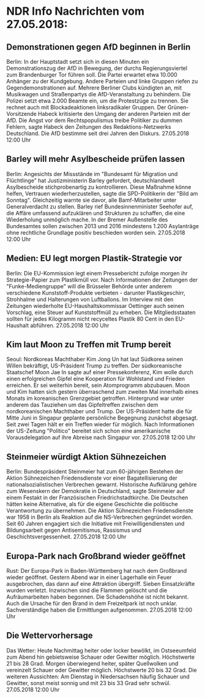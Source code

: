 # NDR Info Nachrichten vom 27.05.2018:


## Demonstrationen gegen AfD beginnen in Berlin
Berlin: In der Hauptstadt setzt sich in diesen Minuten ein Demonstrationszug der AfD in Bewegung, der durchs Regierungsviertel zum Brandenburger Tor führen soll. Die Partei erwartet etwa 10.000 Anhänger zu der Kundgebung. Andere Parteien und linke Gruppen riefen zu Gegendemonstrationen auf. Mehrere Berliner Clubs kündigten an, mit Musikwagen und Straßenpartys die AfD-Veranstaltung zu behindern. Die Polizei setzt etwa 2.000 Beamte ein, um die Protestzüge zu trennen. Sie rechnet auch mit Blockadeaktionen linksradikaler Gruppen. Der Grünen-Vorsitzende Habeck kritisierte den Umgang der anderen Parteien mit der AfD. Die Angst vor dem Rechtspopulismus treibe Politiker zu dummen Fehlern, sagte Habeck den Zeitungen des Redaktions-Netzwerks Deutschland. Die AfD bestimme seit drei Jahren den Diskurs. 27.05.2018 12:00 Uhr 

## Barley will mehr Asylbescheide prüfen lassen
Berlin: Angesichts der Missstände im "Bundesamt für Migration und Flüchtlinge" hat Justizministerin Barley gefordert, deutschlandweit Asylbescheide stichprobenartig zu kontrollieren. Diese Maßnahme könne helfen, Vertrauen wiederherzustellen, sagte die SPD-Politikerin der "Bild am Sonntag". Gleichzeitig warnte sie davor, alle Bamf-Mitarbeiter unter Generalverdacht zu stellen. Barley rief Bundesinnenminister Seehofer auf, die Affäre umfassend aufzuklären und Strukturen zu schaffen, die eine Wiederholung unmöglich mache. In der Bremer Außenstelle des Bundesamtes sollen zwischen 2013 und 2016 mindestens 1.200 Asylanträge ohne rechtliche Grundlage positiv beschieden worden sein. 27.05.2018 12:00 Uhr 

## Medien: EU legt morgen Plastik-Strategie vor
Berlin: Die EU-Kommission legt einem Pressebericht zufolge morgen ihr Strategie-Papier zum Plastikmüll vor. Nach Informationen der Zeitungen der "Funke-Mediengruppe" will die Brüsseler Behörde unter anderem verschiedene Kunststoff-Produkte verbieten - darunter Plastikgeschirr, Strohhalme und Halterungen von Luftballons. Im Interview mit den Zeitungen wiederholte EU-Haushaltskommissar Oettinger auch seinen Vorschlag, eine Steuer auf Kunststoffmüll zu erheben. Die Mitgliedsstaaten sollten für jedes Kilogramm nicht recyceltes Plastik 80 Cent in den EU-Haushalt abführen. 27.05.2018 12:00 Uhr 

## Kim laut Moon zu Treffen mit Trump bereit
Seoul: Nordkoreas Machthaber Kim Jong Un hat laut Südkorea seinen Willen bekräftigt, US-Präsident Trump zu treffen. Der südkoreanische Staatschef Moon Jae In sagte auf einer Pressekonferenz, Kim wolle durch einen erfolgreichen Gipfel eine Kooperation für Wohlstand und Frieden erreichen. Er sei weiterhin bereit, sein Atomprogramm abzubauen. Moon und Kim hatten sich gestern überraschend zum zweiten Mal innerhalb eines Monats im koreanischen Grenzgebiet getroffen. Hintergrund war unter anderem das Tauziehen um das Gipfeltreffen zwischen dem nordkoreanischen Machthaber und Trump. Der US-Präsident hatte die für Mitte Juni in Singapur geplante persönliche Begegnung zunächst abgesagt. Seit zwei Tagen hält er ein Treffen wieder für möglich. Nach Informationen der US-Zeitung "Politico" bereitet sich schon eine amerikanische Vorausdelegation auf ihre Abreise nach Singapur vor. 27.05.2018 12:00 Uhr 

## Steinmeier würdigt Aktion Sühnezeichen
Berlin: Bundespräsident Steinmeier hat zum 60-jährigen Bestehen der Aktion Sühnezeichen Friedensdienste vor einer Bagatellisierung der nationalsozialistischen Verbrechen gewarnt. Historische Aufklärung gehöre zum Wesenskern der Demokratie in Deutschland, sagte Steinmeier auf einem Festakt in der Französischen Friedrichstadtkirche. Die Deutschen hätten keine Alternative, als für die eigene Geschichte die politische Verantwortung zu übernehmen. Die Aktion Sühnezeichen Friedensdienste war 1958 in Berlin als Reaktion auf die NS-Verbrechen gegründet worden. Seit 60 Jahren engagiert sich die Initiative mit Freiwilligendiensten und Bildungsarbeit gegen Antisemitismus, Rassismus und Geschichtsvergessenheit. 27.05.2018 12:00 Uhr 

## Europa-Park nach Großbrand wieder geöffnet
Rust: Der Europa-Park in Baden-Württemberg hat nach dem Großbrand wieder geöffnet. Gestern Abend war in einer Lagerhalle ein Feuer ausgebrochen, das dann auf eine Attraktion übergriff. Sieben Einsatzkräfte wurden verletzt. Inzwischen sind die Flammen gelöscht und die Aufräumarbeiten haben begonnen. Die Schadenshöhe ist nicht bekannt. Auch die Ursache für den Brand in dem Freizeitpark ist noch unklar. Sachverständige haben die Ermittlungen aufgenommen. 27.05.2018 12:00 Uhr 

## Die Wettervorhersage
Das Wetter:
Heute Nachmittag heiter oder locker bewölkt, im Ostseeumfeld zum Abend hin gebietsweise Schauer oder Gewitter möglich. Höchstwerte 21 bis 28 Grad. Morgen überwiegend heiter, später Quellwolken und vereinzelt Schauer oder Gewitter möglich. Höchstwerte 20 bis 32 Grad. Die weiteren Aussichten: Am Dienstag in Niedersachsen häufig Schauer und Gewitter, sonst meist sonnig und mit 23 bis 33 Grad sehr schwül. 27.05.2018 12:00 Uhr 

